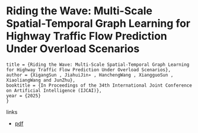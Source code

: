 # Riding the Wave: Multi-Scale Spatial-Temporal Graph Learning for Highway Traffic Flow Prediction Under Overload Scenarios
```
title = {Riding the Wave: Multi-Scale Spatial-Temporal Graph Learning for Highway Traffic Flow Prediction Under Overload Scenarios},
author = {XigangSun , JiahuiJin∗ , HanchengWang , XiangguoSun , XiaoliangWang and JunZhu},
booktitle = {In Proceedings of the 34th International Joint Conference on Artificial Intelligence (IJCAI)},
year = {2025}
}
```
links
- [pdf](https://docs.qq.com/pdf/DVEZOVHVtR2JYb2tT)
